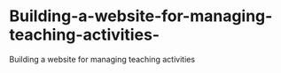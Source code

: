 # Building-a-website-for-managing-teaching-activities-
Building a website for managing teaching activities 
